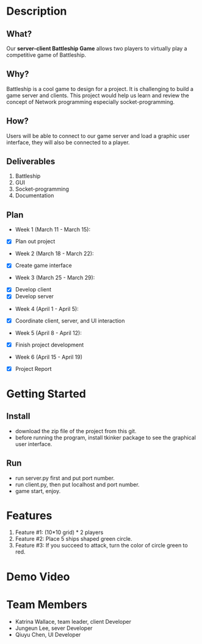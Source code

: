 # Description
## What?
Our **server-client Battleship Game** allows two players to virtually play a competitive game of Battleship.
## Why?
Battleship is a cool game to design for a project. It is challenging to build a game server and clients. This project would help us learn and review the concept of Network programming especially socket-programming.
## How?
Users will be able to connect to our game server and load a graphic user interface, they will also be connected to a player.
## Deliverables
1. Battleship
2. GUI
3. Socket-programming
4. Documentation
## Plan
- Week 1 (March 11 - March 15):
- [X] Plan out project
- Week 2 (March 18 - March 22):
- [X] Create game interface
- Week 3 (March 25 - March 29):
- [X] Develop client
- [X] Develop server
- Week 4 (April 1 - April 5):
- [X] Coordinate client, server, and UI interaction
- Week 5 (April 8 - April 12):
- [X] Finish project development
- Week 6 (April 15 - April 19) 
- [X] Project Report

# Getting Started
## Install
- download the zip file of the project from this git.
- before running the program, install tkinker package to see the graphical user interface.
## Run
- run server.py first and put port number.
- run client.py, then put localhost and port number.
- game start, enjoy.
# Features
1. Feature #1: (10*10 grid) * 2 players
2. Feature #2: Place 5 ships shaped green circle.
3. Feature #3: If you succeed to attack, turn the color of circle green to red.
# Demo Video
# Team Members
- Katrina Wallace, team leader, client Developer
- Jungeun Lee, sever Developer
- Qiuyu Chen, UI Developer

